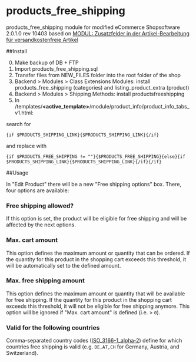 # products_free_shipping

products_free_shipping module for modified eCommerce Shopsoftware 2.0.1.0 rev 10403 based on [MODUL: Zusatzfelder in der Artikel-Bearbeitung für versandkostenfreie Artikel](http://www.modified-shop.org/forum/index.php?topic=12704.0)

##Install

0. Make backup of DB + FTP
1. Import products_free_shipping.sql
2. Transfer files from NEW_FILES folder into the root folder of the shop
3. Backend > Modules > Class Extensions Modules: install products_free_shipping (categories) and listing_product_extra (product)
4. Backend > Modules > Shipping Methods: install productsfreeshipping
5. In /templates/**\<active_template\>**/module/product_info/product_info_tabs_v1.html:

search for
```
{if $PRODUCTS_SHIPPING_LINK}{$PRODUCTS_SHIPPING_LINK}{/if}
```
and replace with
```
{if $PRODUCTS_FREE_SHIPPING != ""}{$PRODUCTS_FREE_SHIPPING}{else}{if $PRODUCTS_SHIPPING_LINK}{$PRODUCTS_SHIPPING_LINK}{/if}{/if}
```

##Usage

In "Edit Product" there will be a new "Free shipping options" box. There, four options are available:
### Free shipping allowed?
If this option is set, the product will be eligible for free shipping and will be affected by the next options.
### Max. cart amount
This option defines the maximum amount or quantity that can be ordered. If the quantity for this product in the shopping cart exceeds this threshold, it will be automatically set to the defined amount.
### Max. free shipping amount
This option defines the maximum amount or quantity that will be available for free shipping. If the quantity for this product in the shopping cart exceeds this threshold, it will not be eligible for free shipping anymore. This option will be ignored if "Max. cart amount" is defined (i.e. > `0`).
### Valid for the following countries
Comma-separated country codes ([ISO_3166-1_alpha-2](https://en.wikipedia.org/wiki/ISO_3166-1_alpha-3)) define for which countries free shipping is valid (e.g. `DE,AT,CH` for Germany, Austria, and Switzerland).
